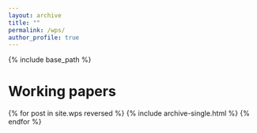 ```yaml
---
layout: archive
title: ""
permalink: /wps/
author_profile: true
---
```


{% include base_path %}


Working papers
======

{% for post in site.wps reversed %}
  {% include archive-single.html %}
{% endfor %}

